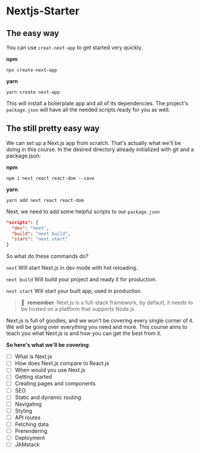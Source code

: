 # Nextjs-Starter
## The easy way
You can use `creat-next-app` to get started very quickly.

**npm**
```shell
npx create-next-app
```

**yarn**
```shell
yarn create next-app
```

This will install a boilerplate app and all of its dependencies. The project's `package.json` will have all the needed scripts ready for you as well.


## The still pretty easy way
We can set up a Next.js app from scratch. That's actually what we'll be doing in this course. In the desired directory already initialized with git and a package.json:

**npm**
```shell
npm i next react react-dom --save
```

**yarn**
```shell
yarn add next react react-dom
```

Next, we need to add some helpful scripts to our `package.json`

```json
"scripts": {
  "dev": "next",
  "build": "next build",
  "start": "next start"
}
```

So what do these commands do?

`next`       Will start Next.js in dev mode with hot reloading.

`next build` Will build your project and ready it for production.

`next start` Will start your built app, used in production.


> 🧠&nbsp;&nbsp;**remember**: Next.js is a full-stack framework, by default, it needs to be hosted on a platform that supports Node.js

Next.js is full of goodies, and we won't be covering every single corner of it. We will be going over everything you need and more. This course aims to teach you what Next.js is and how you can get the best from it. 

**So here's what we'll be covering**:

- [ ] What is Next.js
- [ ] How does Next.js compare to React.js
- [ ] When would you use Next.js
- [ ] Getting started
- [ ] Creating pages and components
- [ ] SEO
- [ ] Static and dynamic routing
- [ ] Navigating
- [ ] Styling
- [ ] API routes
- [ ] Fetching data
- [ ] Prerendering
- [ ] Deployment
- [ ] JAMstack